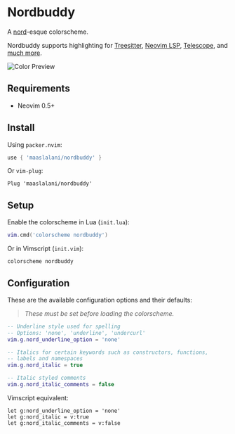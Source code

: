 # Nordbuddy

A [nord](https://www.nordtheme.com/)-esque colorscheme.

Nordbuddy supports highlighting for [Treesitter](https://github.com/nvim-treesitter/nvim-treesitter),
[Neovim LSP](https://neovim.io/doc/user/lsp.html), [Telescope](https://github.com/nvim-telescope/telescope.nvim/),
and [much more](https://github.com/maaslalani/nordbuddy/tree/main/lua/nordbuddy/colors).

![Color Preview](https://user-images.githubusercontent.com/42545625/112913430-935a6a80-90c7-11eb-867e-394b1790a14f.png)

## Requirements

* Neovim 0.5+

## Install

Using `packer.nvim`:

``` lua
use { 'maaslalani/nordbuddy' }
```

Or `vim-plug`:

``` vim
Plug 'maaslalani/nordbuddy'
```

## Setup

Enable the colorscheme in Lua (`init.lua`):

```lua
vim.cmd('colorscheme nordbuddy')
```

Or in Vimscript (`init.vim`):

```vim
colorscheme nordbuddy
```

## Configuration

These are the available configuration options and their defaults:

> *These must be set before loading the colorscheme.*

```lua
-- Underline style used for spelling
-- Options: 'none', 'underline', 'undercurl'
vim.g.nord_underline_option = 'none'

-- Italics for certain keywords such as constructors, functions,
-- labels and namespaces
vim.g.nord_italic = true

-- Italic styled comments
vim.g.nord_italic_comments = false
```

Vimscript equivalent:

```vim
let g:nord_underline_option = 'none'
let g:nord_italic = v:true
let g:nord_italic_comments = v:false
```
